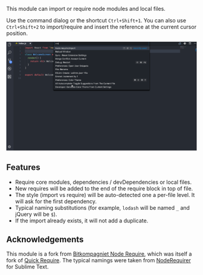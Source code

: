 This module can import or require node modules and local files.

Use the command dialog or the shortcut `Ctrl+Shift+1`. You can also use `Ctrl+Shift+2` to import/require and insert the reference at the current cursor position.

![Require Example](/resources/images/nodeRequire.gif)

## Features

* Require core modules, dependencies / devDependencies or local files.
* New requires will be added to the end of the require block in top of file.
* The style (import vs require) will be auto-detected one a per-file level. It will ask for the first dependency.
* Typical naming substitutions (for example, `lodash` will be named `_` and jQuery will be `$`).
* If the import already exists, it will not add a duplicate.

## Acknowledgements

This module is a fork from [Bitkompagniet Node Require](https://github.com/bitkompagniet/vscode_extension_quick_require), which was itself a fork of [Quick Require](https://github.com/milkmidi/vscode_extension_quick_require). The typical namings were taken from [NodeRequirer](https://github.com/ganemone/NodeRequirer) for Sublime Text.